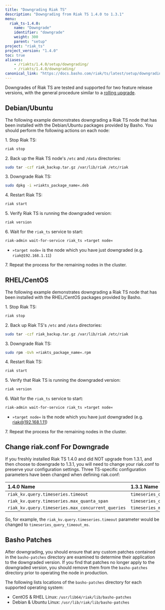 ```yaml
---
title: "Downgrading Riak TS"
description: "Downgrading from Riak TS 1.4.0 to 1.3.1"
menu:
  riak_ts-1.4.0:
    name: "Downgrade"
    identifier: "downgrade"
    weight: 300
    parent: "setup"
project: "riak_ts"
project_version: "1.4.0"
toc: true
aliases:
    - /riakts/1.4.0/setup/downgrading/
    - /riakts/1.4.0/downgrading/
canonical_link: "https://docs.basho.com/riak/ts/latest/setup/downgrading/"
---
```


[ts upgrade]: /riak/ts/1.4.0/setup/upgrading
[change riakconf]: #change-riak-conf-before-downgrade

Downgrades of Riak TS are tested and supported for two feature release
versions, with the general procedure similar to a
[rolling upgrade][ts upgrade].

## Debian/Ubuntu

The following example demonstrates downgrading a Riak TS node that has been
installed with the Debian/Ubuntu packages provided by Basho. You should perform the following actions on each node:

1\. Stop Riak TS:

```bash
riak stop
```

2\. Back up the Riak TS node's `/etc` and `/data` directories:

```bash
sudo tar -czf riak_backup.tar.gz /var/lib/riak /etc/riak
```

3\. Downgrade Riak TS:

```bash
sudo dpkg -i »riakts_package_name«.deb
```

4\. Restart Riak TS:

```bash
riak start
```

5\. Verify Riak TS is running the downgraded version:

```bash
riak version
```

6\. Wait for the `riak_ts` service to start:

```bash
riak-admin wait-for-service riak_ts »target node«
```

* `»target node«` is the node which you have just downgraded (e.g.
`riak@192.168.1.11`)

7\. Repeat the process for the remaining nodes in the cluster.

## RHEL/CentOS

The following example demonstrates downgrading a Riak TS node that has been
installed with the RHEL/CentOS packages provided by Basho.

1\. Stop Riak TS:

```bash
riak stop
```

2\. Back up Riak TS's `/etc` and `/data` directories:

```bash
sudo tar -czf riak_backup.tar.gz /var/lib/riak /etc/riak
```

3\. Downgrade Riak TS:

```bash
sudo rpm -Uvh »riakts_package_name«.rpm
```

4\. Restart Riak TS:

```bash
riak start
```

5\. Verify that Riak TS is running the downgraded version:

```bash
riak version
```

6\. Wait for the `riak_ts` service to start:

```bash
riak-admin wait-for-service riak_ts »target node«
```

* `»target node«` is the node which you have just downgraded (e.g.
riak@192.168.1.11)

7\. Repeat the process for the remaining nodes in the cluster.

## Change riak.conf For Downgrade

If you freshly installed Riak TS 1.4.0 and did NOT upgrade from 1.3.1, and then choose to downgrade to 1.3.1, you will need to change your riak.conf to preserve your configuration settings. Three TS-specific configuration parameters have been changed when defining riak.conf:

1.4.0 Name | 1.3.1 Name
:----------|:-------------|
`riak_kv.query.timeseries.timeout`|`timeseries_query_timeout_ms`
`riak_kv.query.timeseries.max_quanta_span`|`timeseries_query_max_quanta_span`
`riak_kv.query.timeseries.max_concurrent_queries`|`timeseries_max_concurrent_queries`

So, for example, the `riak_kv.query.timeseries.timeout` parameter would be changed to `timeseries_query_timeout_ms`.

## Basho Patches

After downgrading, you should ensure that any custom patches contained in
the `basho-patches` directory are examined to determine their
application to the downgraded version. If you find that patches no longer
apply to the downgraded version, you should remove them from the
`basho-patches` directory prior to operating the node in production.

The following lists locations of the `basho-patches` directory for
each supported operating system:

- CentOS & RHEL Linux: `/usr/lib64/riak/lib/basho-patches`
- Debian & Ubuntu Linux: `/usr/lib/riak/lib/basho-patches`
